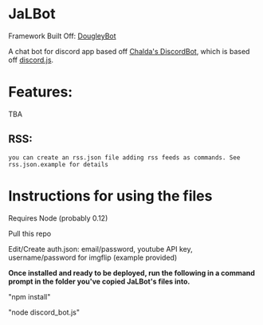 # JaLBot

Framework Built Off: <a href="https://github.com/SteamingMutt/DougleyBot">DougleyBot</a>

A chat bot for discord app based off <a href="https://github.com/chalda/DiscordBot/">Chalda's DiscordBot</a>, which is based off <a href="https://github.com/hydrabolt/discord.js/">discord.js</a>.

# Features:
TBA

## RSS:
    you can create an rss.json file adding rss feeds as commands. See rss.json.example for details

# Instructions for using the files

Requires Node (probably 0.12)

Pull this repo

Edit/Create auth.json: email/password, youtube API key, username/password for imgflip (example provided)


<strong>Once installed and ready to be deployed, run the following in a command prompt in the folder you've copied JaLBot's files into.</strong>


"npm install"

"node discord_bot.js"
